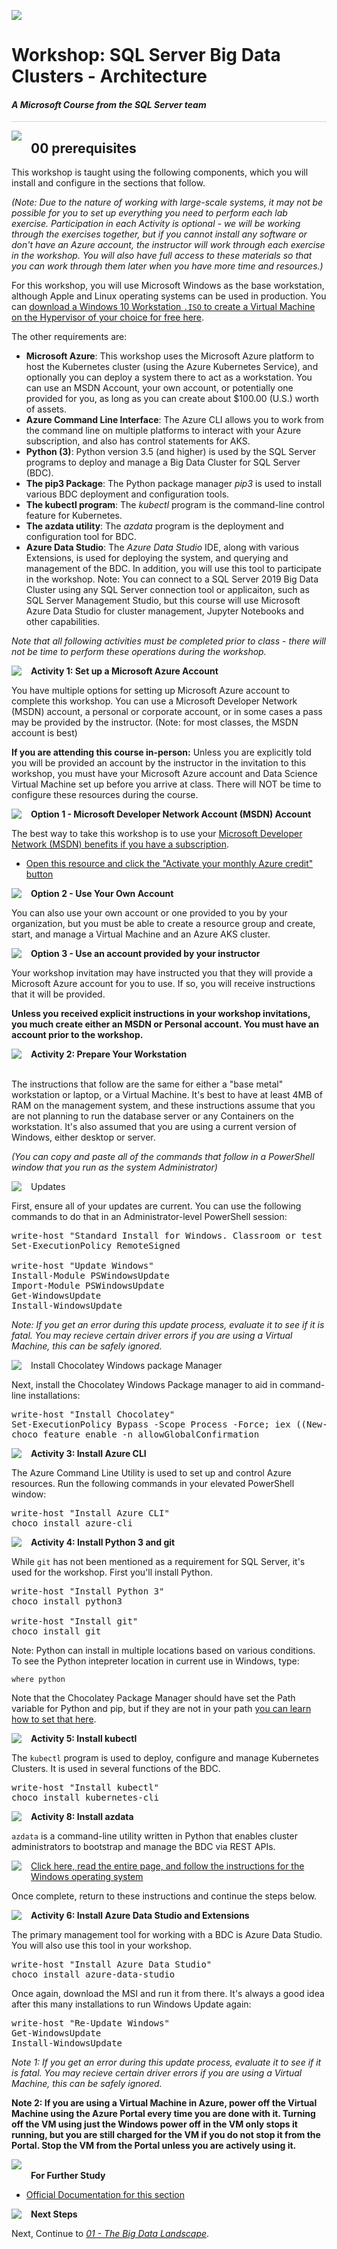 ![](../graphics/microsoftlogo.png)

# Workshop: SQL Server Big Data Clusters - Architecture

#### <i>A Microsoft Course from the SQL Server team</i>

<p style="border-bottom: 1px solid lightgrey;"></p>

<img style="float: left; margin: 0px 15px 15px 0px;" src="../graphics/textbubble.png"> <h2>00 prerequisites</h2>

This workshop is taught using the following components, which you will install and configure in the sections that follow. 

*(Note: Due to the nature of working with large-scale systems, it may not be possible for you to set up everything you need to perform each lab exercise.  Participation in each Activity is optional - we will be working through the exercises together, but if you cannot install any software or don't have an Azure account, the instructor will work through each exercise in the workshop. You will also have full access to these materials so that you can work through them later when you have more time and resources.)*

For this workshop, you will use Microsoft Windows as the base workstation, although Apple and Linux operating systems can be used in production. You can <a href="https://www.microsoft.com/en-us/evalcenter/evaluate-windows-10-enterprise" target="_blank">download a Windows 10 Workstation `.ISO` to create a Virtual Machine on the Hypervisor of your choice for free here</a>. 

The other requirements are:

- **Microsoft Azure**: This workshop uses the Microsoft Azure platform to host the Kubernetes cluster (using the Azure Kubernetes Service), and optionally you can deploy a system there to act as a workstation. You can use an MSDN Account, your own account, or potentially one provided for you, as long as you can create about $100.00 (U.S.) worth of assets.
- **Azure Command Line Interface**: The Azure CLI allows you to work from the command line on multiple platforms to interact with your Azure subscription, and also has control statements for AKS.
- **Python (3)**: Python version 3.5 (and higher) is used by the SQL Server programs to deploy and manage a Big Data Cluster for SQL Server (BDC).
- **The pip3 Package**: The Python package manager *pip3* is used to install various BDC deployment and configuration tools. 
- **The kubectl program**: The *kubectl* program is the command-line control feature for Kubernetes.
- **The azdata utility**: The *azdata* program is the deployment and configuration tool for BDC.
- **Azure Data Studio**: The *Azure Data Studio* IDE, along with various Extensions, is used for deploying the system, and querying and management of the BDC. In addition, you will use this tool to participate in the workshop. Note: You can connect to a SQL Server 2019 Big Data Cluster using any SQL Server connection tool or applicaiton, such as SQL Server Management Studio, but this course will use Microsoft Azure Data Studio for cluster management, Jupyter Notebooks and other capabilities. 

*Note that all following activities must be completed prior to class - there will not be time to perform these operations during the workshop.*

<p><img style="float: left; margin: 0px 15px 15px 0px;" src="../graphics/point1.png"><b>Activity 1: Set up a Microsoft Azure Account</b></p>

You have multiple options for setting up Microsoft Azure account to complete this workshop. You can use a Microsoft Developer Network (MSDN) account, a personal or corporate account, or in some cases a pass may be provided by the instructor. (Note: for most classes, the MSDN account is best)

**If you are attending this course in-person:**
Unless you are explicitly told you will be provided an account by the instructor in the invitation to this workshop, you must have your Microsoft Azure account and Data Science Virtual Machine set up before you arrive at class. There will NOT be time to configure these resources during the course.

<p><img style="float: left; margin: 0px 15px 15px 0px;" src="../graphics/checkbox.png"><b>Option 1 - Microsoft Developer Network Account (MSDN) Account</b></p>

The best way to take this workshop is to use your [Microsoft Developer Network (MSDN) benefits if you have a subscription](https://marketplace.visualstudio.com/subscriptions).

- [Open this resource and click the "Activate your monthly Azure credit" button](https://azure.microsoft.com/en-us/pricing/member-offers/credit-for-visual-studio-subscribers/)

<p><img style="float: left; margin: 0px 15px 15px 0px;" src="../graphics/checkbox.png"><b>Option 2 - Use Your Own Account</b></p>

You can also use your own account or one provided to you by your organization, but you must be able to create a resource group and create, start, and manage a Virtual Machine and an Azure AKS cluster. 

<p><img style="float: left; margin: 0px 15px 15px 0px;" src="../graphics/checkbox.png"><b>Option 3 - Use an account provided by your instructor</b></p>

Your workshop invitation may have instructed you that they will provide a Microsoft Azure account for you to use. If so, you will receive instructions that it will be provided.

**Unless you received explicit instructions in your workshop invitations, you much create either an MSDN or Personal account. You must have an account prior to the workshop.**

<p><img style="float: left; margin: 0px 15px 15px 0px;" src="../graphics/point1.png"><b>Activity 2: Prepare Your Workstation</b></p>
<br>
The instructions that follow are the same for either a "base metal" workstation or laptop, or a Virtual Machine. It's best to have at least 4MB of RAM on the management system, and these instructions assume that you are not planning to run the database server or any Containers on the workstation. It's also assumed that you are using a current version of Windows, either desktop or server.
<br>

*(You can copy and paste all of the commands that follow in a PowerShell window that you run as the system Administrator)*

<p><img style="float: left; margin: 0px 15px 15px 0px;" src="../graphics/checkbox.png">Updates<p>

First, ensure all of your updates are current. You can use the following commands to do that in an Administrator-level PowerShell session:

<pre>
write-host "Standard Install for Windows. Classroom or test system only - use at your own risk!"
Set-ExecutionPolicy RemoteSigned

write-host "Update Windows"
Install-Module PSWindowsUpdate
Import-Module PSWindowsUpdate
Get-WindowsUpdate
Install-WindowsUpdate
</pre>

*Note: If you get an error during this update process, evaluate it to see if it is fatal. You may recieve certain driver errors if you are using a Virtual Machine, this can be safely ignored.*

<p><img style="float: left; margin: 0px 15px 15px 0px;" src="../graphics/checkbox.png">Install Chocolatey Windows package Manager</p>

Next, install the Chocolatey Windows Package manager to aid in command-line installations:

<pre>
write-host "Install Chocolatey" 
Set-ExecutionPolicy Bypass -Scope Process -Force; iex ((New-Object System.Net.WebClient).DownloadString('https://chocolatey.org/install.ps1'))
choco feature enable -n allowGlobalConfirmation
</pre>

<p><img style="float: left; margin: 0px 15px 15px 0px;" src="../graphics/point1.png"><b>Activity 3: Install Azure CLI</b></p>

The Azure Command Line Utility is used to set up and control Azure resources. Run the following commands in your elevated PowerShell window:

<pre>
write-host "Install Azure CLI"
choco install azure-cli
</pre>

<p><img style="float: left; margin: 0px 15px 15px 0px;" src="../graphics/point1.png"><b>Activity 4: Install Python 3 and git</b></p>

While `git` has not been mentioned as a requirement for SQL Server, it's used for the workshop. First you'll install Python.

<pre>
write-host "Install Python 3"
choco install python3 

write-host "Install git"
choco install git
</pre>

Note: Python can install in multiple locations based on various conditions. To see the Python intepreter location in current use in Windows, type: 

`where python`

Note that the Chocolatey Package Manager should have set the Path variable for Python and pip, but if they are not in your path <a href="https://superuser.com/questions/143119/how-do-i-add-python-to-the-windows-path" target="_blank">you can learn how to set that here</a>. 

<p><img style="float: left; margin: 0px 15px 15px 0px;" src="../graphics/point1.png"><b>Activity 5: Install kubectl</b></p>

The `kubectl` program is used to deploy, configure and manage Kubernetes Clusters. It is used in several functions of the BDC.

<pre>
write-host "Install kubectl"
choco install kubernetes-cli 
</pre>

<p><img style="float: left; margin: 0px 15px 15px 0px;" src="../graphics/point1.png"><b>Activity 8: Install azdata</b></p>

`azdata` is a command-line utility written in Python that enables cluster administrators to bootstrap and manage the BDC via REST APIs. 

<p><img style="float: left; margin: 0px 15px 15px 0px;" src="../graphics/checkbox.png"><a href="https://docs.microsoft.com/en-us/sql/big-data-cluster/deploy-install-azdata?view=sqlallproducts-allversions" target="_blank">
Click here, read the entire page, and follow the instructions for the Windows operating system </a></p> 

Once complete, return to these instructions and continue the steps below.

<p><img style="float: left; margin: 0px 15px 15px 0px;" src="../graphics/point1.png"><b>Activity 6: Install Azure Data Studio and Extensions</b></p>

The primary management tool for working with a BDC is Azure Data Studio. You will also use this tool in your workshop.

<pre>
write-host "Install Azure Data Studio" 
choco install azure-data-studio
</pre>

Once again, download the MSI and run it from there. It's always a good idea after this many installations to run Windows Update again:

<pre>
write-host "Re-Update Windows"
Get-WindowsUpdate
Install-WindowsUpdate
</pre>

*Note 1: If you get an error during this update process, evaluate it to see if it is fatal. You may recieve certain driver errors if you are using a Virtual Machine, this can be safely ignored.*

**Note 2: If you are using a Virtual Machine in Azure, power off the Virtual Machine using the Azure Portal every time you are done with it. Turning off the VM using just the Windows power off in the VM only stops it running, but you are still charged for the VM if you do not stop it from the Portal. Stop the VM from the Portal unless you are actively using it.**

<p><img style="margin: 0px 15px 15px 0px;" src="../graphics/owl.png"><b>For Further Study</b></p>
<ul>
    <li><a href="https://docs.microsoft.com/en-us/sql/big-data-cluster/deploy-get-started?view=sqlallproducts-allversions" target="_blank">Official Documentation for this section</a></li>
</ul>

<p><img style="float: left; margin: 0px 15px 15px 0px;" src="../graphics/geopin.png"><b >Next Steps</b></p>

Next, Continue to <a href="01%20-%20The%20Big%20Data%20Landscape.md" target="_blank"><i> 01 - The Big Data Landscape</i></a>.
